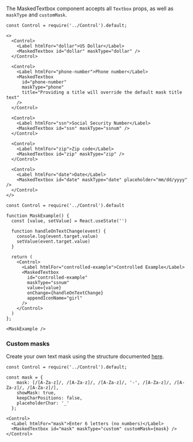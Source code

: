 The MaskedTextbox component accepts all `Textbox` props, as well as `maskType` and `customMask`.

```
const Control = require('../Control').default;

<>
  <Control>
    <Label htmlFor="dollar">US Dollar</Label>
    <MaskedTextbox id="dollar" maskType="dollar" />
  </Control>

  <Control>
    <Label htmlFor="phone-number">Phone number</Label>
    <MaskedTextbox
      id="phone-number"
      maskType="phone"
      title="Providing a title will override the default mask title text"
    />
  </Control>

  <Control>
    <Label htmlFor="ssn">Social Security Number</Label>
    <MaskedTextbox id="ssn" maskType="ssnum" />
  </Control>

  <Control>
    <Label htmlFor="zip">Zip code</Label>
    <MaskedTextbox id="zip" maskType="zip" />
  </Control>

  <Control>
    <Label htmlFor="date">Date</Label>
    <MaskedTextbox id="date" maskType="date" placeholder="mm/dd/yyyy" />
  </Control>
</>
```

```
const Control = require('../Control').default

function MaskExample() {
  const [value, setValue] = React.useState('')

  function handleOnTextChange(event) {
    console.log(event.target.value)
    setValue(event.target.value)
  }

  return (
    <Control>
      <Label htmlFor="controlled-example">Controlled Example</Label>
      <MaskedTextbox
        id="controlled-example"
        maskType="ssnum"
        value={value}
        onChange={handleOnTextChange}
        appendIconName="girl"
      />
    </Control>
  )
};

<MaskExample />
```

### Custom masks

Create your own text mask using the structure documented [here](https://github.com/text-mask/text-mask/blob/master/componentDocumentation.md#text-mask-documentation).

```
const Control = require('../Control').default;

const mask = {
    mask: [/[A-Za-z]/, /[A-Za-z]/, /[A-Za-z]/, '-', /[A-Za-z]/, /[A-Za-z]/, /[A-Za-z]/],
    showMask: true,
    keepCharPositions: false,
    placeholderChar: '_'
  };

<Control>
  <Label htmlFor="mask">Enter 6 letters (no numbers)</Label>
  <MaskedTextbox id="mask" maskType="custom" customMask={mask} />
</Control>
```
